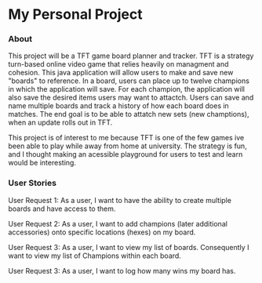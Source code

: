 # My Personal Project
### About
This project will be a TFT game board planner and tracker. TFT is a strategy turn-based online video game
that relies heavily on managment and cohesion. This java application will allow users to make and save
new "boards" to reference. In a board, users can place up to twelve champions in which the application
will save. For each champion, the application will also save the desired items users may want to attactch.
Users can save and name multiple boards and track a history of how each board does in matches. The end goal
is to be able to attatch new sets (new champtions), when an update rolls out in TFT.

This project is of interest to me because TFT is one of the few games ive been able to play while away from 
home at university. The strategy is fun, and I thought making an acessible playground for users to test and 
learn would be interesting.

 ### User Stories
 User Request 1: As a user, I want to have the ability to create multiple boards and have access to them.

 User Request 2: As a user, I want to add champions (later additional accessories) onto specific locations (hexes) on my board.

 User Request 3: As a user, I want to view my list of boards. Consequently I want to view my list of Champions within each board.

 User Request 3: As a user, I want to log how many wins my board has.

 

 

 